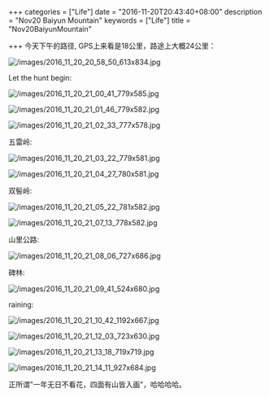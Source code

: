 +++
categories = ["Life"]
date = "2016-11-20T20:43:40+08:00"
description = "Nov20 Baiyun Mountain"
keywords = ["Life"]
title = "Nov20BaiyunMountain"

+++
今天下午的路径, GPS上来看是18公里，路途上大概24公里：    

![/images/2016_11_20_20_58_50_613x834.jpg](/images/2016_11_20_20_58_50_613x834.jpg)    

Let the hunt begin:    

![/images/2016_11_20_21_00_41_779x585.jpg](/images/2016_11_20_21_00_41_779x585.jpg)    

![/images/2016_11_20_21_01_46_779x582.jpg](/images/2016_11_20_21_01_46_779x582.jpg)    

![/images/2016_11_20_21_02_33_777x578.jpg](/images/2016_11_20_21_02_33_777x578.jpg)    

五雷岭:    

![/images/2016_11_20_21_03_22_779x581.jpg](/images/2016_11_20_21_03_22_779x581.jpg)    

![/images/2016_11_20_21_04_27_780x581.jpg](/images/2016_11_20_21_04_27_780x581.jpg)    

双髻岭:    

![/images/2016_11_20_21_05_22_781x582.jpg](/images/2016_11_20_21_05_22_781x582.jpg)    

![/images/2016_11_20_21_07_13_778x582.jpg](/images/2016_11_20_21_07_13_778x582.jpg)    

山里公路:    

![/images/2016_11_20_21_08_06_727x686.jpg](/images/2016_11_20_21_08_06_727x686.jpg)    

碑林:    

![/images/2016_11_20_21_09_41_524x680.jpg](/images/2016_11_20_21_09_41_524x680.jpg)    

raining:   

![/images/2016_11_20_21_10_42_1192x667.jpg](/images/2016_11_20_21_10_42_1192x667.jpg)    

![/images/2016_11_20_21_12_03_723x630.jpg](/images/2016_11_20_21_12_03_723x630.jpg)    

![/images/2016_11_20_21_13_18_719x719.jpg](/images/2016_11_20_21_13_18_719x719.jpg)    

![/images/2016_11_20_21_14_11_927x684.jpg](/images/2016_11_20_21_14_11_927x684.jpg)    

正所谓"一年无日不看花，四面有山皆入画"，哈哈哈哈。


